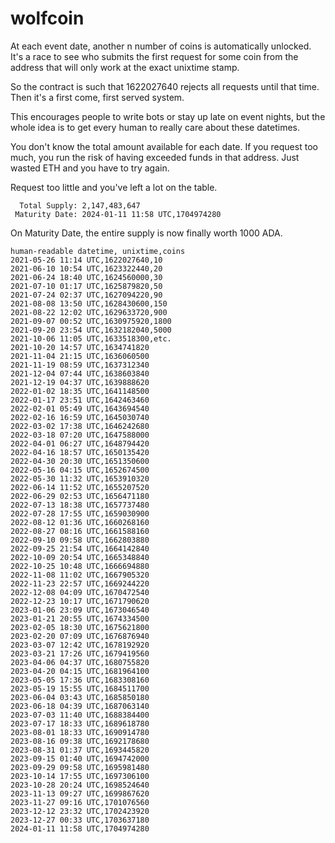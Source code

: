 # wolfcoin

At each event date, another n number of coins is automatically
unlocked. It's a race to see who submits the first request for
some coin from the address that will only work at the exact
unixtime stamp.

So the contract is such that 1622027640 rejects all requests
until that time. Then it's a first come, first served system.

This encourages people to write bots or stay up late on event
nights, but the whole idea is to get every human to really care
about these datetimes.

You don't know the total amount available for each date.
If you request too much, you run the risk of having exceeded funds
in that address. Just wasted ETH and you have to try again.

Request too little and you've left a lot on the table.

```
  Total Supply: 2,147,483,647
 Maturity Date: 2024-01-11 11:58 UTC,1704974280
```

On Maturity Date, the entire supply is now finally worth
1000 ADA.


```
human-readable datetime, unixtime,coins
2021-05-26 11:14 UTC,1622027640,10
2021-06-10 10:54 UTC,1623322440,20
2021-06-24 18:40 UTC,1624560000,30
2021-07-10 01:17 UTC,1625879820,50
2021-07-24 02:37 UTC,1627094220,90
2021-08-08 13:50 UTC,1628430600,150
2021-08-22 12:02 UTC,1629633720,900
2021-09-07 00:52 UTC,1630975920,1800
2021-09-20 23:54 UTC,1632182040,5000
2021-10-06 11:05 UTC,1633518300,etc.
2021-10-20 14:57 UTC,1634741820
2021-11-04 21:15 UTC,1636060500
2021-11-19 08:59 UTC,1637312340
2021-12-04 07:44 UTC,1638603840
2021-12-19 04:37 UTC,1639888620
2022-01-02 18:35 UTC,1641148500
2022-01-17 23:51 UTC,1642463460
2022-02-01 05:49 UTC,1643694540
2022-02-16 16:59 UTC,1645030740
2022-03-02 17:38 UTC,1646242680
2022-03-18 07:20 UTC,1647588000
2022-04-01 06:27 UTC,1648794420
2022-04-16 18:57 UTC,1650135420
2022-04-30 20:30 UTC,1651350600
2022-05-16 04:15 UTC,1652674500
2022-05-30 11:32 UTC,1653910320
2022-06-14 11:52 UTC,1655207520
2022-06-29 02:53 UTC,1656471180
2022-07-13 18:38 UTC,1657737480
2022-07-28 17:55 UTC,1659030900
2022-08-12 01:36 UTC,1660268160
2022-08-27 08:16 UTC,1661588160
2022-09-10 09:58 UTC,1662803880
2022-09-25 21:54 UTC,1664142840
2022-10-09 20:54 UTC,1665348840
2022-10-25 10:48 UTC,1666694880
2022-11-08 11:02 UTC,1667905320
2022-11-23 22:57 UTC,1669244220
2022-12-08 04:09 UTC,1670472540
2022-12-23 10:17 UTC,1671790620
2023-01-06 23:09 UTC,1673046540
2023-01-21 20:55 UTC,1674334500
2023-02-05 18:30 UTC,1675621800
2023-02-20 07:09 UTC,1676876940
2023-03-07 12:42 UTC,1678192920
2023-03-21 17:26 UTC,1679419560
2023-04-06 04:37 UTC,1680755820
2023-04-20 04:15 UTC,1681964100
2023-05-05 17:36 UTC,1683308160
2023-05-19 15:55 UTC,1684511700
2023-06-04 03:43 UTC,1685850180
2023-06-18 04:39 UTC,1687063140
2023-07-03 11:40 UTC,1688384400
2023-07-17 18:33 UTC,1689618780
2023-08-01 18:33 UTC,1690914780
2023-08-16 09:38 UTC,1692178680
2023-08-31 01:37 UTC,1693445820
2023-09-15 01:40 UTC,1694742000
2023-09-29 09:58 UTC,1695981480
2023-10-14 17:55 UTC,1697306100
2023-10-28 20:24 UTC,1698524640
2023-11-13 09:27 UTC,1699867620
2023-11-27 09:16 UTC,1701076560
2023-12-12 23:32 UTC,1702423920
2023-12-27 00:33 UTC,1703637180
2024-01-11 11:58 UTC,1704974280
```
